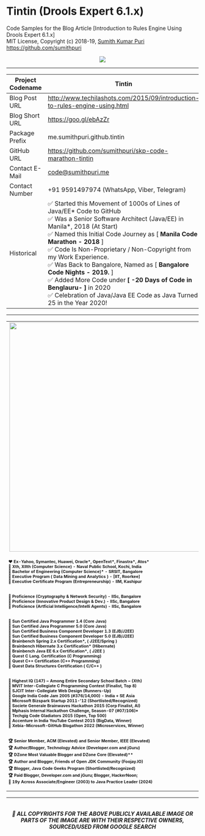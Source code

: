 # Tintin (Drools Expert 6.1.x)
Code Samples for the Blog Article [Introduction to Rules Engine Using Drools Expert 6.1.x] 
<br>
MIT License, Copyright (c) 2018-19, <a href="https://www.techcto.online/">Sumith Kumar Puri</a><br>
https://github.com/sumithpuri 
<br>

<p align='center'>
<img src='https://i.ibb.co/WGCjk00/skp-20-days-of-java-javaee-code-feb-2021-007.jpg'>
</p>

<hr>


<div align="center">
	
	
|Project Codename|Tintin|
|--|--|
| Blog Post URL | http://www.techilashots.com/2015/09/introduction-to-rules-engine-using.html |
|Blog Short URL	|https://goo.gl/ebAzZr|
|Package Prefix|me.sumithpuri.github.tintin|
|GitHub URL|https://github.com/sumithpuri/skp-code-marathon-tintin|
|Contact E-Mail  |code@sumithpuri.me|
|Contact Number|+91 9591497974 (WhatsApp, Viber, Telegram)|
|Historical|✅ Started this Movement of 1000s of Lines of Java/EE* Code to GitHub<br />✅ Was a Senior Software Architect (Java/EE) in Manila*, 2018 (At Start)&nbsp; <br />✅ Named this Initial Code Journey as [ <b>Manila Code Marathon - 2018</b> ]<br />✅ Code Is Non-Proprietary / Non-Copyright from my Work Experience. <br />✅ Was Back to Bangalore, Named as [ <b>Bangalore Code Nights - 2019.</b> ]<br />✅ Added More Code under <b>[ -20 Days of Code in Benglauru- ]</b> in 2020  <br />✅ Celebration of Java/Java EE Code as Java Turned 25 in the Year 2020! |
	

</div>

<hr>

<div align='center'>
<table>
  <tr>
    <td align='center'> <img src='https://i.ibb.co/qjVWq00/skp-github-profile-001.jpg' width = '600px'/></td></tr>
	  <tr>
    <td style='font-size:8pt'> <h4> ❤️ Ex-Yahoo, Symantec, Huawei, Oracle*, OpenText*, Finastra*, Atos*<br/> 🧡 Xth, XIIth (Computer Science) - Naval Public School, Kochi, India <br/> 💛 Bachelor of Engineering (Computer Science)* - SRSIT, Bangalore <br/>💜 Executive Program ( Data Mining and Analytics ) - <b>[IIT, Roorkee]</b> <br/> 💚 Executive Certificate Program (Entrepreneurship) - <b>IIM, Kashipur</b> <br/><br/><br/>  💙 Proficience (Cryptography & Network Security) - <b>IISc, Bangalore</b> <br/> 🤎 Proficience (Innovative Product Design & Dev.) - <b>IISc, Bangalore</b> <br/> 🖤 Proficience (Artficial Intelligence/Intelli Agents) - <b>IISc, Bangalore</b> <br/> <br/><br/> 💎 Sun Certified Java Programmer 1.4 (Core Java) <br/> 💎 Sun Certified Java Programmer 5.0 (Core Java)<br/> 💎 Sun Certified Business Component Developer 1.3 (EJB/J2EE)<br/>  💎 Sun Certified Business Component Developer 5.0 (EJB/J2EE)  <br/>  💎 Brainbench Spring 2.x Certification*, ( J2EE/Spring )  <br/> 💎 Brainbench Hibernate 3.x Certification* (Hibernate) <br/> 💎 Brainbench Java EE 6.x Certification*, ( J2EE ) <br/> 💎 Quest C Lang. Certification (C Programming) <br/> 💎 Quest C++ Certification (C++ Programming) <br/> 💎 Quest Data Structures Certification ( C/C++ ) <br/><br/><br/> 
🏁 Highest IQ (147) ~ Among Entire Secondary School Batch ~ (Xth) <br/> 🏁 MVIT Inter-Collegiate C Programming Contest (Finalist, Top 8) <br/> 🏁 SJCIT Inter-Collegiate Web Design (Runners-Up) <br/> 🏁 Google India Code Jam 2005 (#376/14,000) - India + SE Asia <br/> 🏁 Microsoft Bizspark Startup 2011-'12 (Shortlisted/Recognized) <br/> 🏁 Societe Generale Brainwaves Hackathon 2015 (Corp Finalist, AI) <br/> 🏁 Mphasis Internal Hackathon Challenge, Season-07 (#07/106)* <br/> 🏁 Techgig Code Gladiators 2015 (Open, Top 500) <br/>  🏁 Accenture in India YouTube Contest 2015 (BigData, Winner) <br/> 🏁 Xebia-Microsoft-GitHub Blogathon 2022 (Microservices, Winner) <br/><br/><br/> 🏆 Senior Member, ACM (Elevated) and Senior Member, IEEE (Elevated) <br/>🏆 Author/Blogger, Technology Advice (Developer.com and jGuru) <br/> 🏆 DZone Most Valuable Blogger and DZone Core (Elevated)** <br/>  🏆 Author and Blogger, Friends of Open JDK Community (Foojay.IO) <br/> 🏆 Blogger, Java Code Geeks Program (Shortlisted/Recognized) <br/>  🏆 Paid Blogger, Developer.com and jGuru; Blogger, HackerNoon; <br/> 🎯 19y Across Associate/Engineer (2003) to Java Practice Leader (2024)</h4></td></tr>
</table>

<hr>

<h6 align="center">
</h6>
<h5 align='center' color='blue'>🔴 ALL COPYRIGHTS FOR THE ABOVE PUBLICLY AVAILABLE IMAGE OR PARTS OF THE IMAGE ARE WITH THEIR RESPECTIVE OWNERS, SOURCED/USED FROM GOOGLE SEARCH</h5>

 		 




	  

  



